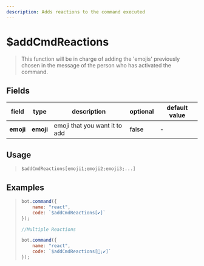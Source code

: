 ```yaml
---
description: Adds reactions to the command executed
---
```


# $addCmdReactions
> This function will be in charge of adding the 'emojis' previously chosen in the message of the person who has activated the command.

## Fields
|field|type|description|optional|default value|
|-----|----|-----------|--------|-------------|
|**emoji**|**emoji**|emoji that you want it to add|false|-|

## Usage
> ```
> $addCmdReactions[emoji1;emoji2;emoji3;...]
> ```

## Examples

> ```javascript
> bot.command({
>     name: "react",
>     code: `$addCmdReactions[✔]`
> });
> 
> //Multiple Reactions
> 
> bot.command({
>     name: "react",
>     code: `$addCmdReactions[🎉;✔]`
> });
> ```

